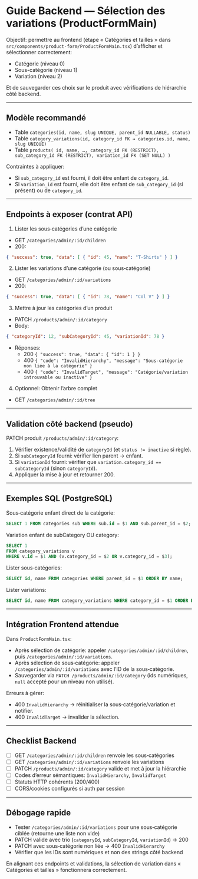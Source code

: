 # Guide Backend — Sélection des variations (ProductFormMain)

Objectif: permettre au frontend (étape « Catégories et tailles » dans `src/components/product-form/ProductFormMain.tsx`) d’afficher et sélectionner correctement:
- Catégorie (niveau 0)
- Sous-catégorie (niveau 1)
- Variation (niveau 2)

Et de sauvegarder ces choix sur le produit avec vérifications de hiérarchie côté backend.

---

## Modèle recommandé

- Table `categories(id, name, slug UNIQUE, parent_id NULLABLE, status)`
- Table `category_variations(id, category_id FK → categories.id, name, slug UNIQUE)`
- Table `products( id, name, …, category_id FK (RESTRICT), sub_category_id FK (RESTRICT), variation_id FK (SET NULL) )`

Contraintes à appliquer:
- Si `sub_category_id` est fourni, il doit être enfant de `category_id`.
- Si `variation_id` est fourni, elle doit être enfant de `sub_category_id` (si présent) ou de `category_id`.

---

## Endpoints à exposer (contrat API)

1) Lister les sous‑catégories d’une catégorie
- GET `/categories/admin/:id/children`
- 200:
```json
{ "success": true, "data": [ { "id": 45, "name": "T-Shirts" } ] }
```

2) Lister les variations d’une catégorie (ou sous‑catégorie)
- GET `/categories/admin/:id/variations`
- 200:
```json
{ "success": true, "data": [ { "id": 78, "name": "Col V" } ] }
```

3) Mettre à jour les catégories d’un produit
- PATCH `/products/admin/:id/category`
- Body:
```json
{ "categoryId": 12, "subCategoryId": 45, "variationId": 78 }
```
- Réponses:
  - 200 `{ "success": true, "data": { "id": 1 } }`
  - 400 `{ "code": "InvalidHierarchy", "message": "Sous-catégorie non liée à la catégorie" }`
  - 400 `{ "code": "InvalidTarget", "message": "Catégorie/variation introuvable ou inactive" }`

4) Optionnel: Obtenir l’arbre complet
- GET `/categories/admin/:id/tree`

---

## Validation côté backend (pseudo)

PATCH produit `/products/admin/:id/category`:
1. Vérifier existence/validité de `categoryId` (et `status != inactive` si règle).
2. Si `subCategoryId` fourni: vérifier lien parent → enfant.
3. Si `variationId` fourni: vérifier que `variation.category_id == subCategoryId` (sinon `categoryId`).
4. Appliquer la mise à jour et retourner 200.

---

## Exemples SQL (PostgreSQL)

Sous‑catégorie enfant direct de la catégorie:
```sql
SELECT 1 FROM categories sub WHERE sub.id = $1 AND sub.parent_id = $2;
```

Variation enfant de subCategory OU category:
```sql
SELECT 1
FROM category_variations v
WHERE v.id = $1 AND (v.category_id = $2 OR v.category_id = $3);
```

Lister sous‑catégories:
```sql
SELECT id, name FROM categories WHERE parent_id = $1 ORDER BY name;
```

Lister variations:
```sql
SELECT id, name FROM category_variations WHERE category_id = $1 ORDER BY name;
```

---

## Intégration Frontend attendue

Dans `ProductFormMain.tsx`:
- Après sélection de catégorie: appeler `/categories/admin/:id/children`, puis `/categories/admin/:id/variations`.
- Après sélection de sous‑catégorie: appeler `/categories/admin/:id/variations` avec l’ID de la sous‑catégorie.
- Sauvegarder via `PATCH /products/admin/:id/category` (ids numériques, `null` accepté pour un niveau non utilisé).

Erreurs à gérer:
- 400 `InvalidHierarchy` → réinitialiser la sous‑catégorie/variation et notifier.
- 400 `InvalidTarget` → invalider la sélection.

---

## Checklist Backend
- [ ] GET `/categories/admin/:id/children` renvoie les sous‑catégories
- [ ] GET `/categories/admin/:id/variations` renvoie les variations
- [ ] PATCH `/products/admin/:id/category` valide et met à jour la hiérarchie
- [ ] Codes d’erreur sémantiques: `InvalidHierarchy`, `InvalidTarget`
- [ ] Statuts HTTP cohérents (200/400)
- [ ] CORS/cookies configurés si auth par session

---

## Débogage rapide
- Tester `/categories/admin/:id/variations` pour une sous‑catégorie ciblée (retourne une liste non vide)
- PATCH valide avec trio (`categoryId`, `subCategoryId`, `variationId`) → 200
- PATCH avec sous‑catégorie non liée → 400 `InvalidHierarchy`
- Vérifier que les IDs sont numériques et non des strings côté backend

En alignant ces endpoints et validations, la sélection de variation dans « Catégories et tailles » fonctionnera correctement.
